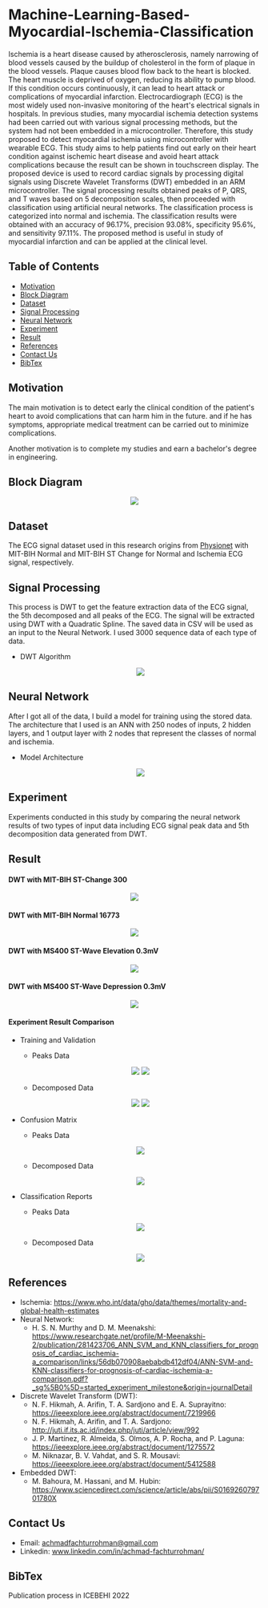# Machine-Learning-Based-Myocardial-Ischemia-Classification
Ischemia is a heart disease caused by atherosclerosis, namely narrowing of blood vessels caused by the buildup of cholesterol in the form of plaque in the blood vessels. Plaque causes blood flow back to the heart is blocked. The heart muscle is deprived of oxygen, reducing its ability to pump blood. If this condition occurs continuously, it can lead to heart attack or complications of myocardial infarction. Electrocardiograph (ECG) is the most widely used non-invasive monitoring of the heart's electrical signals in hospitals. In previous studies, many myocardial ischemia detection systems had been carried out with various signal processing methods, but the system had not been embedded in a microcontroller. Therefore, this study proposed to detect myocardial ischemia using microcontroller with wearable ECG. This study aims to help patients find out early on their heart condition against ischemic heart disease and avoid heart attack complications because the result can be shown in touchscreen display. The proposed device is used to record cardiac signals by processing digital signals using Discrete Wavelet Transforms (DWT) embedded in an ARM microcontroller. The signal processing results obtained peaks of P, QRS, and T waves based on 5 decomposition scales, then proceeded with classification using artificial neural networks. The classification process is categorized into normal and ischemia. The classification results were obtained with an accuracy of 96.17%, precision 93.08%, specificity 95.6%, and sensitivity 97.11%. The proposed method is useful in study of myocardial infarction and can be applied at the clinical level.

## Table of Contents
- [Motivation](#section-1)
- [Block Diagram](#section-2)
- [Dataset](#section-3)
- [Signal Processing](#section-4)
- [Neural Network](#section-5)
- [Experiment](#section-6)
- [Result](#section-7)
- [References](#section-8)
- [Contact Us](#section-9)
- [BibTex](#section-1-1)

## Motivation
The main motivation is to detect early the clinical condition of the patient's heart to avoid complications that can harm him in the future. and if he has symptoms, appropriate medical treatment can be carried out to minimize complications.

Another motivation is to complete my studies and earn a bachelor's degree in engineering.

## Block Diagram
<p align="center">
<img src="https://user-images.githubusercontent.com/80017569/233285719-ac1f8f8e-5451-49ce-ac4d-a8e29d38f741.PNG">
</p>

## Dataset
The ECG signal dataset used in this research origins from [Physionet](https://archive.physionet.org/cgi-bin/atm/ATM) with MIT-BIH Normal and MIT-BIH ST Change for Normal and Ischemia ECG signal, respectively. 

## Signal Processing
This process is DWT to get the feature extraction data of the ECG signal, the 5th decomposed and all peaks of the ECG. The signal will be extracted using DWT with a Quadratic Spline. The saved data in CSV will be used as an input to the Neural Network. I used 3000 sequence data of each type of data.
- DWT Algorithm
	<p align="center">
  	<img src="https://user-images.githubusercontent.com/80017569/233288995-9c20791a-8b55-4ee7-b898-f01c40146d3f.jpg">
	</p>
		
## Neural Network
After I got all of the data, I build a model for training using the stored data. The architecture that I used is an ANN with 250 nodes of inputs, 2 hidden layers, and 1 output layer with 2 nodes that represent the classes of normal and ischemia.
- Model Architecture
   	<p align="center">
  	<img src="https://user-images.githubusercontent.com/80017569/233289348-37af1815-a8c5-4951-86f4-7da743a39220.jpg">
	</p>
	
## Experiment
Experiments conducted in this study by comparing the neural network results of two types of input data including ECG signal peak data and 5th decomposition data generated from DWT.

## Result
#### DWT with MIT-BIH ST-Change 300
<p align="center">
<img src="https://user-images.githubusercontent.com/80017569/233286363-5b631c35-23e3-4faf-8bb4-74230216ce05.PNG">
</p>

#### DWT with MIT-BIH Normal 16773
<p align="center">
<img src="https://user-images.githubusercontent.com/80017569/233287213-e0459f58-fdbd-4078-9d4d-7dd0e1119330.PNG">
</p>

#### DWT with MS400 ST-Wave Elevation 0.3mV
<p align="center">
<img src="https://user-images.githubusercontent.com/80017569/233287500-3bc7c8f5-62b2-498e-8ac7-549c3a3ef5de.PNG">
</p>

#### DWT with MS400 ST-Wave Depression 0.3mV
<p align="center">
<img src="https://user-images.githubusercontent.com/80017569/233287616-e63c7801-33a0-4e35-bcb3-f55fbbbeb84e.PNG">
</p>

#### Experiment Result Comparison
- Training and Validation
	- Peaks Data
	<p align="center">
	<img src="https://user-images.githubusercontent.com/80017569/233293461-c01efb5e-d250-479e-a3f0-b0206524b5ef.jpg">
	<img src="https://user-images.githubusercontent.com/80017569/234760086-168df7d0-475c-499f-bdca-4fa94fd38ce8.jpg">
	</p>	
	
	- Decomposed Data
	<p align="center">
	<img src="https://user-images.githubusercontent.com/80017569/233294887-ea408fc6-3ae6-4c55-a094-39c2a88fafa4.jpg">
	<img src="https://user-images.githubusercontent.com/80017569/234760732-14cf0791-28d4-4e9c-b422-b0a449d3c723.jpg">
	</p>
	
- Confusion Matrix
	- Peaks Data	
	<p align="center">
	<img src="https://user-images.githubusercontent.com/80017569/233293797-e332389f-9d8e-4a83-889b-a40e56eab181.jpg">
	</p>
	
	- Decomposed Data
	<p align="center">
	<img src="https://user-images.githubusercontent.com/80017569/233294943-6534a20c-d3c1-4ef4-bff8-879e5dc20ddb.jpg">
	</p>
	
- Classification Reports
	- Peaks Data
	<p align="center">
	<img src="https://user-images.githubusercontent.com/80017569/233294191-1c2fc20c-ff28-4d99-b5d8-28e9512b198c.jpg">
	</p>
		
	- Decomposed Data
	<p align="center">
	<img src="https://user-images.githubusercontent.com/80017569/233295002-41816058-e96a-40ce-8a70-559576c40257.jpg">
	</p>

## References
-	Ischemia: https://www.who.int/data/gho/data/themes/mortality-and-global-health-estimates
-	Neural Network: 
	-	H. S. N. Murthy and D. M. Meenakshi: https://www.researchgate.net/profile/M-Meenakshi-2/publication/281423706_ANN_SVM_and_KNN_classifiers_for_prognosis_of_cardiac_ischemia-a_comparison/links/56db070908aebabdb412df04/ANN-SVM-and-KNN-classifiers-for-prognosis-of-cardiac-ischemia-a-comparison.pdf?_sg%5B0%5D=started_experiment_milestone&origin=journalDetail
-	Discrete Wavelet Transform (DWT):
	- 	N. F. Hikmah, A. Arifin, T. A. Sardjono and E. A. Suprayitno: https://ieeexplore.ieee.org/abstract/document/7219966
	-	N. F. Hikmah, A. Arifin, and T. A. Sardjono: http://juti.if.its.ac.id/index.php/juti/article/view/992
	-	J. P. Martínez, R. Almeida, S. Olmos, A. P. Rocha, and P. Laguna: https://ieeexplore.ieee.org/abstract/document/1275572 
	-	M. Niknazar, B. V. Vahdat, and S. R. Mousavi: https://ieeexplore.ieee.org/abstract/document/5412588
-	Embedded DWT: 
	-	M. Bahoura, M. Hassani, and M. Hubin: https://www.sciencedirect.com/science/article/abs/pii/S016926079701780X 	

## Contact Us
-	Email: achmadfachturrohman@gmail.com
-	Linkedin: www.linkedin.com/in/achmad-fachturrohman/

## BibTex
Publication process in ICEBEHI 2022





